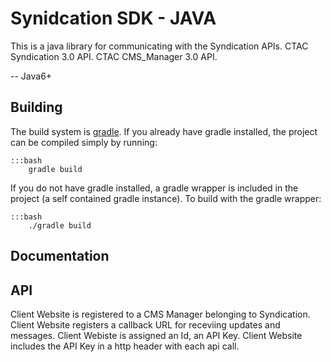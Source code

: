 Synidcation SDK - JAVA
=======================

This is a java library for communicating with the Syndication APIs.
  CTAC Syndication 3.0 API.
  CTAC CMS_Manager 3.0 API.

-- Java6+

Building
---------------------------
The build system is [gradle](http://www.gradle.org). If you already have gradle installed, the project can be compiled simply by running:

	:::bash
		gradle build
		
If you do not have gradle installed, a gradle wrapper is included in the project (a self contained gradle instance). To build with the gradle wrapper:

	:::bash
		./gradle build


Documentation
---------------------------


API
---------------------------

  Client Website is registered to a CMS Manager belonging to Syndication.
  Client Website registers a callback URL for receviing updates and messages.
  Client Webiste is assigned an Id, an API Key.
  Client Website includes the API Key in a http header with each api call.
